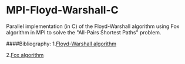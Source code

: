 # MPI-Floyd-Warshall-C
 Parallel implementation (in C)  of the Floyd-Warshall algorithm using Fox algorithm in MPI to solve the "All-Pairs Shortest Paths" problem.

####Bibliography:
 1.[Floyd-Warshall algorithm](http://math.mit.edu/~rothvoss/18.304.1PM/Presentations/1-Chandler-18.304lecture1.pdf)
 
 2.[Fox algorithm](www.eraldoluis.pro.br/lib/exe/fetch.php/2002.1-fox.ps.gz)
